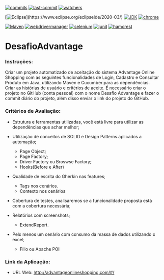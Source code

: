 [![commits](https://badgen.net/github/commits/nosreffejsm/DesafioAdvantage?icon=github)](#)
[![last-commit](https://badgen.net/github/last-commit/nosreffejsm/DesafioAdvantage?icon=github)](#)
[![watchers](https://badgen.net/github/watchers/nosreffejsm/DesafioAdvantage?icon=github)](#)

[![Eclipse](https://badgen.net/badge/Eclipse-IDE/2020-03(4.15.0)/orange?icon=eclipse)](https://www.eclipse.org/eclipseide/2020-03/)
[![JDK](https://badgen.net/badge/JDK/14.0.1/orange?icon=eclipse)](https://jdk.java.net/14/)
[![chrome](https://badgen.net/badge/chrome/94.0.4606.71/orange?icon=chrome)](https://chromereleases.googleblog.com/2021/09/stable-channel-update-for-desktop_30.html)

[![Maven](https://badgen.net/badge/maven/Project?icon=maven)](https://maven.apache.org/)
[![webdrivermanager](https://badgen.net/badge/WebDriverManager/4.4.3?icon=maven)](https://github.com/bonigarcia/webdrivermanager)
[![selenium](https://badgen.net/badge/Selenium_WebDriver/3.141.59?icon=maven)](https://mvnrepository.com/artifact/org.seleniumhq.selenium/selenium-java/3.141.59)
[![junit](https://badgen.net/badge/JUnit/5.8.1?icon=maven)](https://mvnrepository.com/artifact/org.junit.jupiter/junit-jupiter/5.8.1)
[![hamcrest](https://badgen.net/badge/Hamcrest/2.2?icon=maven)](https://mvnrepository.com/artifact/org.hamcrest/hamcrest/2.2)

#
# DesafioAdvantage

###  Instruções:
Criar um projeto automatizado de aceitação do sistema Advantage Online Shopping com as seguintes funcionalidades de Login, Cadastro e Consultar Produto em Java, utilizando Maven e Cucumber para as dependências. Criar as histórias de usuário e critérios de aceite.
É necessário criar o projeto no GitHub (conta pessoal) com o nome Desafio Advantage e fazer o commit diário do projeto, além disso enviar o link do projeto do GitHub.

### Critérios de Avaliação:
- Estrutura e ferramentas utilizadas, você está livre para utilizar as dependências que achar melhor;

- Utilização de conceitos de SOLID e Design Patterns aplicados a automação;
	- Page Object;
	- Page Factory;
	- Driver Factory ou Broswse Factory;
	- Hooks(Before e After)
-	Qualidade de escrita do Gherkin nas features;
	- 	Tags nos cenários.
	-	Contexto nos cenários 
-	Cobertura de testes, analisaremos se a funcionalidade proposta está com a cobertura necessária;
-	Relatórios com screenshots;
	-	ExtendReport.
-	Pelo menos um cenário com consumo da massa de dados utilizando o excel;
	-	Fillo ou Apache POI

### Link da Aplicação:
- URL Web: http://advantageonlineshopping.com/#/
